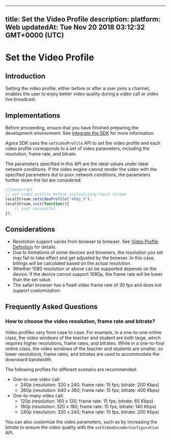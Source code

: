 
---
title: Set the Video Profile
description: 
platform: Web
updatedAt: Tue Nov 20 2018 03:12:32 GMT+0000 (UTC)
---
# Set the Video Profile
## Introduction

Setting the video profile, either before or after a user joins a channel, enables the user to enjoy better video quality during a video call or video live broadcast.

## Implementations

Before proceeding, ensure that you have finished preparing the development environment. See [Integrate the SDK](../../en/Interactive%20Broadcast/web_prepare.md) for more information.

Agora SDK uses the `setVideoProfile` API to set the video profile and each video profile corresponds to a set of video parameters, including the resolution, frame rate, and bitrate.

The parameters specified in this API are the ideal values under ideal network conditions. If the video engine cannot render the video with the specified parameters dut to poor network conditions, the parameters further down the list are considered.

```javascript
//javascript
// set video profile before initializing local stream
localStream.setVideoProfile("480p_3");
localStream.init(function(){
	// init successful
});
```

## Considerations
* Resolution support varies from browser to browser. See [Video Profile Definition](https://docs.agora.io/en/Interactive%20Broadcast/API%20Reference/web/interfaces/agorartc.stream.html#setvideoprofile) for details.
* Due to limitations of some devices and browsers, the resolution you set may fail to take effect and get adjusted by the browser. In this case, billings will be calculated based on the actual resolution.
* Whether 1080 resolution or above can be supported depends on the device. If the device cannot support 1080p, the frame rate will be lower than the set value.
* The safari browser has a fixed video frame rate of 30 fps and does not support customization.

## Frequently Asked Questions
### How to choose the video resolution, frame rate and bitrate?

Video profiles vary from case to case. For example, in a one-to-one online class, the video windows of the teacher and student are both large, which requires higher resolutions, frame rates, and bitrates. While in a one-to-four online class, the video windows of the teacher and students are smaller, so lower resolutions, frame rates, and bitrates are used to accommodate the downward bandwidth.

 The following profiles for different scenario are recommended:

- One-to-one video call: 
  - 240p (resolution: 320 x 240; frame rate: 15 fps; bitrate: 200 Kbps)
  - 360p (resolution: 640 x 360; frame rate: 15 fps; bitrate: 400 Kbps)
- One-to-many video call: 
  - 120p (resolution: 160 x 120; frame rate: 15 fps; bitrate: 65 Kbps)
  - 180p (resolution: 320 x 180; frame rate: 15 fps; bitrate: 140 Kbps)
  - 240p (resolution: 320 x 240; frame rate: 15 fps; bitrate: 200 Kbps) 

You can also customize the video parameters, such as by increasing the bitrate to ensure the video quality with the `setVideoEncoderConfiguration` API.
